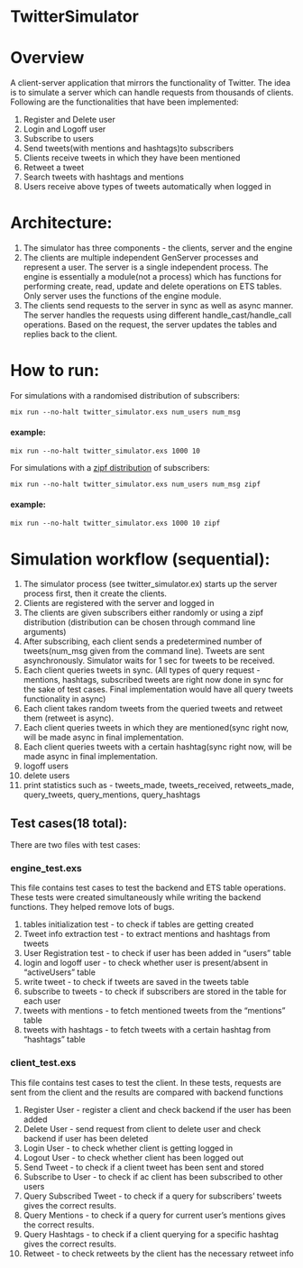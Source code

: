# TwitterSimulator

# Overview
A client-server application that mirrors the functionality of Twitter. The idea is to simulate a server which can handle requests from thousands of clients. Following are the functionalities that have been implemented:
1. Register and Delete user
2. Login and Logoff user
3. Subscribe to users
4. Send tweets(with mentions and hashtags)to subscribers
5. Clients receive tweets in which they have been mentioned
6. Retweet a tweet 
7. Search tweets with hashtags and mentions
8. Users receive above types of tweets automatically when logged in

# Architecture:
1. The simulator has three components - the clients, server and the engine
2. The clients are multiple independent GenServer processes and represent a user. The server is a single independent process. The engine is essentially a module(not a process) which has functions for performing create, read, update and delete operations on ETS tables. Only server uses the functions of the engine module.
3. The clients send requests to the server in sync as well as async manner. The server handles the requests using different handle_cast/handle_call operations. Based on the request, the server updates the tables and replies back to the client.

# How to run:
For simulations with a randomised distribution of subscribers:

```mix run --no-halt twitter_simulator.exs num_users num_msg```
#### example:
`mix run --no-halt twitter_simulator.exs 1000 10`

For simulations with a [zipf distribution](https://en.wikipedia.org/wiki/Zipf%27s_law) of subscribers:

`mix run --no-halt twitter_simulator.exs num_users num_msg zipf`
#### example:
`mix run --no-halt twitter_simulator.exs 1000 10 zipf`

# Simulation workflow (sequential):
1. The simulator process (see twitter_simulator.ex) starts up the server process first, then it create the clients.
2. Clients are registered with the server and logged in
3. The clients are given subscribers either randomly or using a zipf distribution (distribution can be chosen through command line arguments)
4. After subscribing, each client sends a predetermined number of tweets(num_msg given from the command line). Tweets are sent asynchronously. Simulator waits for 1 sec for tweets to be received.
5. Each client queries tweets in sync. (All types of query request - mentions, hashtags, subscribed tweets are right now done in sync for the sake of test cases. Final implementation would have all query tweets functionality in async)
6. Each client takes random tweets from the queried tweets and retweet them (retweet is async).
7. Each client queries tweets in which they are mentioned(sync right now, will be made async in final implementation.
8. Each client queries tweets with a certain hashtag(sync right now, will be made async in final implementation.
9. logoff users
10. delete users
11. print statistics such as - tweets_made, tweets_received, retweets_made, query_tweets, query_mentions, query_hashtags

## Test cases(18 total):
There are two files with test cases:

### engine_test.exs
This file contains test cases to test the backend and ETS table operations. These tests were created simultaneously while writing the backend functions. They helped remove lots of bugs.
 1. tables initialization test - to check if tables are getting created
 2. Tweet info extraction test - to extract mentions and hashtags from tweets
 3. User Registration test - to check if user has been added in “users” table
 4. login and logoff user - to check whether user is present/absent in “activeUsers” table
 5. write tweet - to check if tweets are saved in the tweets table
 6. subscribe to tweets - to check if subscribers are stored in the table for each user
 7. tweets with mentions - to fetch mentioned tweets from the “mentions” table
 8. tweets with hashtags - to fetch tweets with a certain hashtag from “hashtags” table

### client_test.exs
This file contains test cases to test the client. In these tests, requests are sent from the client and the results are compared with backend functions
 1. Register User - register a client and check backend if the user has been added
 2. Delete User - send request from client to delete user and check backend if user has been deleted
 3. Login User - to check whether client is getting logged in
 4. Logout User - to check whether client has been logged out
 5. Send Tweet - to check if a client tweet has been sent and stored
 6. Subscribe to User - to check if ac client has been subscribed to other users
 7. Query Subscribed Tweet - to check if a query for subscribers’ tweets gives the correct results.
 8. Query Mentions - to check if a query for current user’s mentions gives the correct results.
 9. Query Hashtags - to check if a client querying for a specific hashtag gives the correct results.
 10. Retweet - to check retweets by the client has the necessary retweet info

